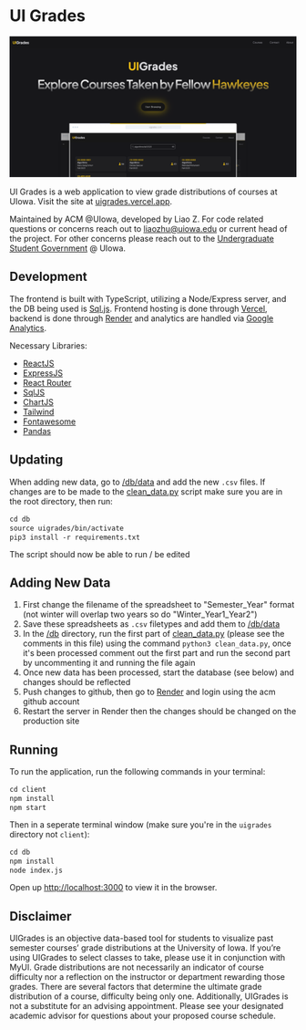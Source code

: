 # UI Grades

![Landing Page](./client/public/static/images/landing.png)

UI Grades is a web application to view grade distributions of courses at UIowa. Visit the site at [uigrades.vercel.app](https://uigrades.vercel.app/).

Maintained by ACM @UIowa, developed by Liao Z. For code related  questions or concerns reach out to [liaozhu@uiowa.edu](mailto:liao-zhu@uiowa.edu) or current head of the project. For other concerns please reach out to the [Undergraduate Student Government](https://usg.uiowa.edu/) @ UIowa.

## Development

The frontend is built with TypeScript, utilizing a Node/Express server, and the DB being used is [Sql.js](https://github.com/sql-js/sql.js).
Frontend hosting is done through [Vercel](https://vercel.com/), backend is done through [Render](https://render.com/) and analytics are handled via [Google Analytics](https://marketingplatform.google.com/about/analytics/).

Necessary Libraries:

- [ReactJS](https://reactjs.org/)
- [ExpressJS](https://expressjs.com/)
- [React Router](https://reactrouter.com/)
- [SqlJS](https://github.com/sql-js/sql.js)
- [ChartJS](https://www.chartjs.org/)
- [Tailwind](https://tailwindcss.com/)
- [Fontawesome](https://fontawesome.com/)
- [Pandas](https://pandas.pydata.org/)

## Updating

When adding new data, go to [/db/data](./db/data/) and add the new `.csv` files. If changes are to be made to the [clean_data.py](./db/clean_data.py) script make sure you are in the root directory, then run:
```
cd db
source uigrades/bin/activate
pip3 install -r requirements.txt
```
The script should now be able to run / be edited

## Adding New Data

1. First change the filename of the spreadsheet to "Semester_Year" format (not winter will overlap two years so do "Winter_Year1_Year2")
2. Save these spreadsheets as `.csv` filetypes and add them to [/db/data](./db/data/)
3. In the [/db](./db) directory, run the first part of [clean_data.py](./db/clean_data.py) (please see the comments in this file) using the command `python3 clean_data.py`, once it's been processed comment out the first part and run the second part by uncommenting it and running the file again
4. Once new data has been processed, start the database (see below) and changes should be reflected
5. Push changes to github, then go to [Render](https://render.com/) and login using the acm github account
6. Restart the server in Render then the changes should be changed on the production site

## Running

To run the application, run the following commands in your terminal:

```
cd client
npm install
npm start
```

Then in a seperate terminal window (make sure you're in the `uigrades` directory not `client`):

```
cd db
npm install
node index.js
```

Open up [http://localhost:3000](http://localhost:3000) to view it in the browser.

## Disclaimer

UIGrades is an objective data-based tool for students to visualize past semester courses’ grade distributions at the University of Iowa. If you’re using UIGrades to select classes to take, please use it in conjunction with MyUI. Grade distributions are not necessarily an indicator of course difficulty nor a reflection on the instructor or department rewarding those grades. There are several factors that determine the ultimate grade distribution of a course, difficulty being only one. Additionally, UIGrades is not a substitute for an advising appointment. Please see your designated academic advisor for questions about your proposed course schedule.

